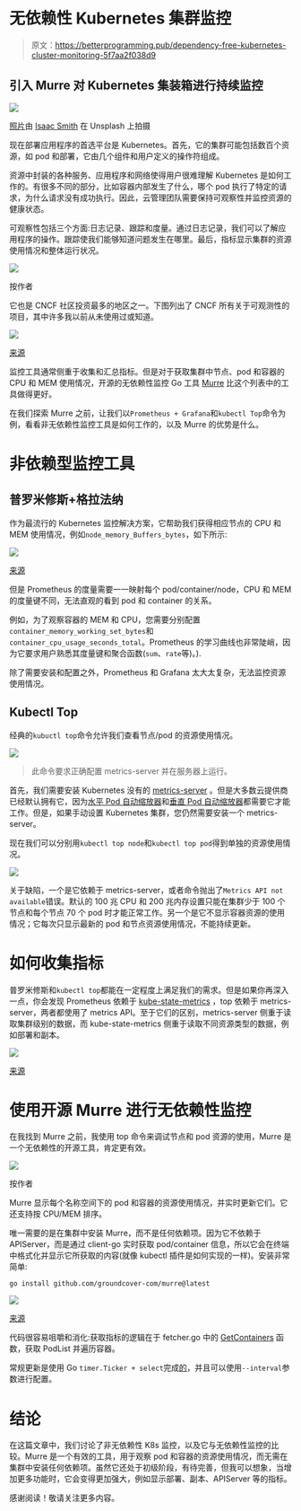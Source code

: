 # 无依赖性 Kubernetes 集群监控

> 原文：<https://betterprogramming.pub/dependency-free-kubernetes-cluster-monitoring-5f7aa2f038d9>

## 引入 Murre 对 Kubernetes 集装箱进行持续监控

![](img/fa2050102a2cdab368f194ceb427e7ce.png)

[照片](https://unsplash.com/photos/6EnTPvPPL6I)由 [Isaac Smith](https://unsplash.com/@isaacmsmith) 在 Unsplash 上拍摄

现在部署应用程序的首选平台是 Kubernetes。首先，它的集群可能包括数百个资源，如 pod 和部署，它由几个组件和用户定义的操作符组成。

资源中封装的各种服务、应用程序和网络使得用户很难理解 Kubernetes 是如何工作的。有很多不同的部分，比如容器内部发生了什么，哪个 pod 执行了特定的请求，为什么请求没有成功执行。因此，云管理团队需要保持可观察性并监控资源的健康状态。

可观察性包括三个方面:日志记录、跟踪和度量。通过日志记录，我们可以了解应用程序的操作。跟踪使我们能够知道问题发生在哪里。最后，指标显示集群的资源使用情况和整体运行状况。

![](img/6290afaed24b4558bb247555d683aafd.png)

按作者

它也是 CNCF 社区投资最多的地区之一。下图列出了 CNCF 所有关于可观测性的项目，其中许多我以前从未使用过或知道。

![](img/6859fa45e049a06c70e2d9803791aed3.png)

[来源](https://landscape.cncf.io/?category=monitoring&grouping=category)

监控工具通常侧重于收集和汇总指标。但是对于获取集群中节点、pod 和容器的 CPU 和 MEM 使用情况，开源的无依赖性监控 Go 工具 [Murre](https://github.com/groundcover-com/murre) 比这个列表中的工具做得更好。

在我们探索 Murre 之前，让我们以`Prometheus + Grafana`和`kubectl Top`命令为例，看看非无依赖性监控工具是如何工作的，以及 Murre 的优势是什么。

# 非依赖型监控工具

## 普罗米修斯+格拉法纳

作为最流行的 Kubernetes 监控解决方案，它帮助我们获得相应节点的 CPU 和 MEM 使用情况，例如`node_memory_Buffers_bytes`，如下所示:

![](img/d382261ad2568545cc02422809274403.png)

[来源](https://play.grafana.org/d/rYdddlPWk/node-exporter-full?orgId=1&refresh=1m&viewPanel=78)

但是 Prometheus 的度量需要一一映射每个 pod/container/node，CPU 和 MEM 的度量键不同，无法直观的看到 pod 和 container 的关系。

例如，为了观察容器的 MEM 和 CPU，您需要分别配置`container_memory_working_set_bytes`和`container_cpu_usage_seconds_total`。Prometheus 的学习曲线也非常陡峭，因为它要求用户熟悉其度量键和聚合函数(`sum`、`rate`等)。).

除了需要安装和配置之外，Prometheus 和 Grafana 太大太复杂，无法监控资源使用情况。

## Kubectl Top

经典的`kubuctl top`命令允许我们查看节点/pod 的资源使用情况。

![](img/c8fefeb239f6284fec9cd12e997baf01.png)

> 此命令要求正确配置 metrics-server 并在服务器上运行。​

首先，我们需要安装 Kubernetes 没有的 [metrics-server](https://github.com/kubernetes-sigs/metrics-server) 。但是大多数云提供商已经默认拥有它，因为[水平 Pod 自动缩放器](https://kubernetes.io/docs/tasks/run-application/horizontal-%20pod-autoscale/)和[垂直 Pod 自动缩放器](https://github.com/kubernetes/autoscaler/tree/master/vertical-pod-autoscaler/)都需要它才能工作。但是，如果手动设置 Kubernetes 集群，您仍然需要安装一个 metrics-server。

现在我们可以分别用`kubectl top node`和`kubectl top pod`得到单独的资源使用情况。

![](img/3d4b1ea7ad194757f71306eaaf969f05.png)

关于缺陷，一个是它依赖于 metrics-server，或者命令抛出了`Metrics API not available`错误。默认的 100 兆 CPU 和 200 兆内存设置只能在集群少于 100 个节点和每个节点 70 个 pod 时才能正常工作。另一个是它不显示容器资源的使用情况；它每次只显示最新的 pod 和节点资源使用情况，不能持续更新。

# 如何收集指标

普罗米修斯和`kubectl top`都能在一定程度上满足我们的需求。但是如果你再深入一点，你会发现 Prometheus 依赖于 [kube-state-metrics](https://github.com/kubernetes/kube-state-metrics) ，top 依赖于 metrics-server，两者都使用了 metrics API。至于它们的区别，metrics-server 侧重于读取集群级别的数据，而 kube-state-metrics 侧重于读取不同资源类型的数据，例如部署和副本。

![](img/9893a790ece7c8c617006e2a88d823a0.png)

[来源](https://kubernetes.io/docs/tasks/debug/debug-cluster/resource-metrics-pipeline/https://kubernetes.io/docs/tasks/debug/debug-cluster/resource-metrics-pipeline/)

# 使用开源 Murre 进行无依赖性监控

在我找到 Murre 之前，我使用 top 命令来调试节点和 pod 资源的使用，Murre 是一个无依赖性的开源工具，肯定更有效。

![](img/f323da340679f2a2035cccebd1d3edde.png)

按作者

Murre 显示每个名称空间下的 pod 和容器的资源使用情况，并实时更新它们。它还支持按 CPU/MEM 排序。​

唯一需要的是在集群中安装 Murre，而不是任何依赖项。因为它不依赖于 APIServer，而是通过 client-go 实时获取 pod/container 信息，所以它会在终端中格式化并显示它所获取的内容(就像 kubectl 插件是如何实现的一样)。安装非常简单:

```
go install github.com/groundcover-com/murre@latest
```

![](img/89016713bf25c148487e9741632b01c5.png)

[来源](https://www.groundcover.com/blog/murre)

代码很容易咀嚼和消化:获取指标的逻辑在于 fetcher.go 中的 [GetContainers](https://github.com/groundcover-com/murre/blob/ddaf8fa3a3e295be72f7b697af6491924eb83964/fetcher.go#L68) 函数，获取 PodList 并遍历容器。​

常规更新是使用 Go `timer.Ticker + select`完成[的](https://github.com/groundcover-com/murre/blob/ddaf8fa3a3e295be72f7b697af6491924eb83964/murre.go#L72)，并且可以使用`--interval`参数进行配置。​

# 结论

在这篇文章中，我们讨论了非无依赖性 K8s 监控，以及它与无依赖性监控的比较。Murre 是一个有效的工具，用于观察 pod 和容器的资源使用情况，而无需在集群中安装任何依赖项。虽然它还处于初级阶段，有待完善，但我可以想象，当增加更多功能时，它会变得更加强大，例如显示部署、副本、APIServer 等的指标。​

感谢阅读！敬请关注更多内容。